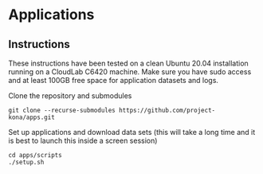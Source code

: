 # Applications

## Instructions
These instructions have been tested on a clean Ubuntu 20.04 installation running on a CloudLab C6420 machine.
Make sure you have sudo access and at least 100GB free space for application datasets and logs.

Clone the repository and submodules
```
git clone --recurse-submodules https://github.com/project-kona/apps.git
```

Set up applications and download data sets
(this will take a long time and it is best to launch this inside a screen session)
```
cd apps/scripts
./setup.sh
```

